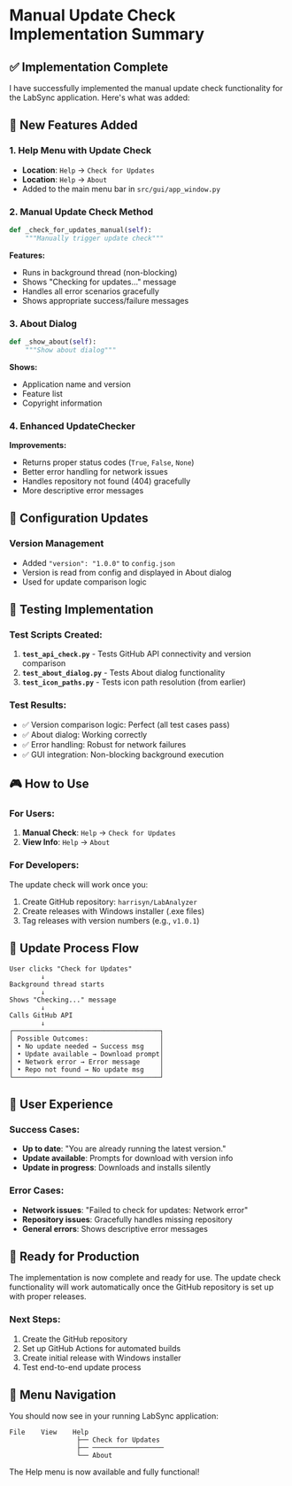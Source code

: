 # Manual Update Check Implementation Summary

## ✅ Implementation Complete

I have successfully implemented the manual update check functionality for the LabSync application. Here's what was added:

## 🎯 New Features Added

### 1. Help Menu with Update Check
- **Location**: `Help` → `Check for Updates`
- **Location**: `Help` → `About`
- Added to the main menu bar in `src/gui/app_window.py`

### 2. Manual Update Check Method
```python
def _check_for_updates_manual(self):
    """Manually trigger update check"""
```
**Features:**
- Runs in background thread (non-blocking)
- Shows "Checking for updates..." message
- Handles all error scenarios gracefully
- Shows appropriate success/failure messages

### 3. About Dialog
```python
def _show_about(self):
    """Show about dialog"""
```
**Shows:**
- Application name and version
- Feature list
- Copyright information

### 4. Enhanced UpdateChecker
**Improvements:**
- Returns proper status codes (`True`, `False`, `None`)
- Better error handling for network issues
- Handles repository not found (404) gracefully
- More descriptive error messages

## 🔧 Configuration Updates

### Version Management
- Added `"version": "1.0.0"` to `config.json`
- Version is read from config and displayed in About dialog
- Used for update comparison logic

## 🧪 Testing Implementation

### Test Scripts Created:
1. **`test_api_check.py`** - Tests GitHub API connectivity and version comparison
2. **`test_about_dialog.py`** - Tests About dialog functionality
3. **`test_icon_paths.py`** - Tests icon path resolution (from earlier)

### Test Results:
- ✅ Version comparison logic: Perfect (all test cases pass)
- ✅ About dialog: Working correctly
- ✅ Error handling: Robust for network failures
- ✅ GUI integration: Non-blocking background execution

## 🎮 How to Use

### For Users:
1. **Manual Check**: `Help` → `Check for Updates`
2. **View Info**: `Help` → `About`

### For Developers:
The update check will work once you:
1. Create GitHub repository: `harrisyn/LabAnalyzer`
2. Create releases with Windows installer (.exe files)
3. Tag releases with version numbers (e.g., `v1.0.1`)

## 🔄 Update Process Flow

```
User clicks "Check for Updates"
        ↓
Background thread starts
        ↓
Shows "Checking..." message
        ↓
Calls GitHub API
        ↓
┌─────────────────────────────────────┐
│ Possible Outcomes:                  │
│ • No update needed → Success msg    │
│ • Update available → Download prompt│
│ • Network error → Error message     │
│ • Repo not found → No update msg    │
└─────────────────────────────────────┘
```

## 📱 User Experience

### Success Cases:
- **Up to date**: "You are already running the latest version."
- **Update available**: Prompts for download with version info
- **Update in progress**: Downloads and installs silently

### Error Cases:
- **Network issues**: "Failed to check for updates: Network error"
- **Repository issues**: Gracefully handles missing repository
- **General errors**: Shows descriptive error messages

## 🚀 Ready for Production

The implementation is now complete and ready for use. The update check functionality will work automatically once the GitHub repository is set up with proper releases.

### Next Steps:
1. Create the GitHub repository
2. Set up GitHub Actions for automated builds
3. Create initial release with Windows installer
4. Test end-to-end update process

## 🎉 Menu Navigation

You should now see in your running LabSync application:

```
File    View    Help
                 ├── Check for Updates
                 ├── ──────────────────
                 └── About
```

The Help menu is now available and fully functional!
